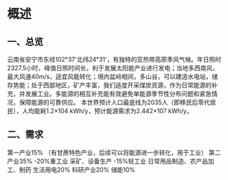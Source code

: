 # 概述
## 一、总览
云南省安宁市东经102°37'北纬24°31'，有独特的亚热带高原季风气候。年日照时2327.5小时，峰值日照时间长，利于发展太阳能产业进行发电；当地多西南风，最大风速40m/s，适宜风能转化；境内盆岭相间，多山谷，可以建造水电站，储存势能；处于西部地区，矿产丰富，我们适度开采煤炭资源，作为日常能源的补充，并发展工业。多能源的相互补充能有效避免单能源季节性分布问题和紧急情况，保障能源的可靠供应。
本世界预计人口最底线为2035人（即移民后零代居民），人均能耗1.2×104 kWh/y，预计能源需求为2.442×107 kWh/y。

## 二、需求
第一产业15% （有甘蔗特色产业，后续可以将能源进一步转化，用于工业）
第二产业35%
-20%重工业 采矿、设备生产
-15%轻工业 日常用品制造、农产品加工、制药
生活用电20%
科研产业20%
储能10%